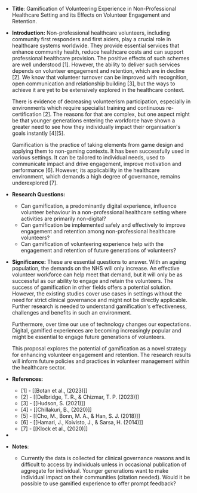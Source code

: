 - **Title**: Gamification of Volunteering Experience in Non-Professional Healthcare Setting and its Effects on Volunteer Engagement and Retention.
- **Introduction:**
  Non-professional healthcare volunteers, including community first responders and first aiders, play a crucial role in healthcare systems worldwide. They provide essential services that enhance community health, reduce healthcare costs and can support professional healthcare provision. The positive effects of such schemes are well understood [1]. However, the ability to deliver such services depends on volunteer engagement and retention, which are in decline [2]. We know that volunteer turnover can be improved with recognition, open communication and relationship building [3], but the ways to achieve it are yet to be extensively explored in the healthcare context.
  
  There is evidence of decreasing volunteerism participation, especially in environments which require specialist training and continuous re-certification [2]. The reasons for that are complex, but one aspect might be that younger generations entering the workforce have shown a greater need to see how they individually impact their organisation's goals instantly [4][5].
  
  Gamification is the practice of taking elements from game design and applying them to non-gaming contexts. It has been successfully used in various settings. It can be tailored to individual needs, used to communicate impact and drive engagement, improve motivation and performance [6]. However, its applicability in the healthcare environment, which demands a high degree of governance, remains underexplored [7].
- **Research Questions:**
	- Can gamification, a predominantly digital experience, influence volunteer behaviour in a non-professional healthcare setting where activities are primarily non-digital?
	- Can gamification be implemented safely and effectively to improve engagement and retention among non-professional healthcare volunteers?
	- Can gamification of volunteering experience help with the engagement and retention of future generations of volunteers?
- **Significance:**
  These are essential questions to answer. With an ageing population, the demands on the NHS will only increase. An effective volunteer workforce can help meet that demand, but it will only be as successful as our ability to engage and retain the volunteers. The success of gamification in other fields offers a potential solution. However, the existing studies cover use cases in settings without the need for strict clinical governance and might not be directly applicable. Further research is needed to understand gamification's effectiveness, challenges and benefits in such an environment.
  
  Furthermore, over time our use of technology changes our expectations. Digital, gamified experiences are becoming increasingly popular and might be essential to engage future generations of volunteers.
  
  This proposal explores the potential of gamification as a novel strategy for enhancing volunteer engagement and retention. The research results will inform future policies and practices in volunteer management within the healthcare sector.
- **References:**
	- [1] - [[Botan et al., (2023)]]
	- [2] - [[Delbridge, T. R., & Chizmar, T. P. (2023)]]
	- [3] - [[Hudson, S. (2021)]]
	- [4] - [[Chillakuri, B., (2020)]]
	- [5] - [[Cho, M., Bonn, M. A., & Han, S. J. (2018)]]
	- [6] - [[Hamari, J., Koivisto, J., & Sarsa, H. (2014)]]
	- [7] - [[Klock et al., (2020)]]
-
- **Notes**:
	- Currently the data is collected for clinical governance reasons and is difficult to access by individuals unless in occasional publication of aggregate for individual. Younger generations want to make individual impact on their communities (citation needed). Would it be possible to use gamified experience to offer prompt feedback?